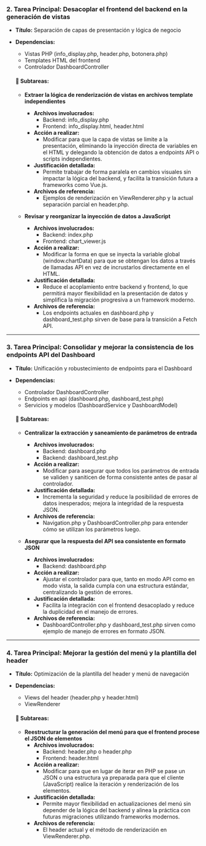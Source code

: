 ### 2. Tarea Principal: Desacoplar el frontend del backend en la generación de vistas  
- **Título:** Separación de capas de presentación y lógica de negocio  
- **Dependencias:**  
  - Vistas PHP (info_display.php, header.php, botonera.php)  
  - Templates HTML del frontend  
  - Controlador DashboardController

  #### 🔹 Subtareas:
  - **Extraer la lógica de renderización de vistas en archivos template independientes**  
    - **Archivos involucrados:**  
      - Backend: info_display.php  
      - Frontend: info_display.html, header.html  
    - **Acción a realizar:**  
      - Modificar para que la capa de vistas se limite a la presentación, eliminando la inyección directa de variables en el HTML y delegando la obtención de datos a endpoints API o scripts independientes.  
    - **Justificación detallada:**  
      - Permite trabajar de forma paralela en cambios visuales sin impactar la lógica del backend, y facilita la transición futura a frameworks como Vue.js.  
    - **Archivos de referencia:**  
      - Ejemplos de renderización en ViewRenderer.php y la actual separación parcial en header.php.
  
  - **Revisar y reorganizar la inyección de datos a JavaScript**  
    - **Archivos involucrados:**  
      - Backend: index.php  
      - Frontend: chart_viewer.js
    - **Acción a realizar:**  
      - Modificar la forma en que se inyecta la variable global (window.chartData) para que se obtengan los datos a través de llamadas API en vez de incrustarlos directamente en el HTML.  
    - **Justificación detallada:**  
      - Reduce el acoplamiento entre backend y frontend, lo que permitirá mayor flexibilidad en la presentación de datos y simplifica la migración progresiva a un framework moderno.  
    - **Archivos de referencia:**  
      - Los endpoints actuales en dashboard.php y dashboard_test.php sirven de base para la transición a Fetch API.

---

### 3. Tarea Principal: Consolidar y mejorar la consistencia de los endpoints API del Dashboard  
- **Título:** Unificación y robustecimiento de endpoints para el Dashboard  
- **Dependencias:**  
  - Controlador DashboardController  
  - Endpoints en api (dashboard.php, dashboard_test.php)  
  - Servicios y modelos (DashboardService y DashboardModel)

  #### 🔹 Subtareas:
  - **Centralizar la extracción y saneamiento de parámetros de entrada**  
    - **Archivos involucrados:**  
      - Backend: dashboard.php  
      - Backend: dashboard_test.php
    - **Acción a realizar:**  
      - Modificar para asegurar que todos los parámetros de entrada se validen y saniticen de forma consistente antes de pasar al controlador.  
    - **Justificación detallada:**  
      - Incrementa la seguridad y reduce la posibilidad de errores de datos inesperados; mejora la integridad de la respuesta JSON.  
    - **Archivos de referencia:**  
      - Navigation.php y DashboardController.php para entender cómo se utilizan los parámetros luego.
  
  - **Asegurar que la respuesta del API sea consistente en formato JSON**  
    - **Archivos involucrados:**  
      - Backend: dashboard.php  
    - **Acción a realizar:**  
      - Ajustar el controlador para que, tanto en modo API como en modo vista, la salida cumpla con una estructura estándar, centralizando la gestión de errores.  
    - **Justificación detallada:**  
      - Facilita la integración con el frontend desacoplado y reduce la duplicidad en el manejo de errores.  
    - **Archivos de referencia:**  
      - DashboardController.php y dashboard_test.php sirven como ejemplo de manejo de errores en formato JSON.

---

### 4. Tarea Principal: Mejorar la gestión del menú y la plantilla del header  
- **Título:** Optimización de la plantilla del header y menú de navegación  
- **Dependencias:**  
  - Views del header (header.php y header.html)  
  - ViewRenderer

  #### 🔹 Subtareas:
  - **Reestructurar la generación del menú para que el frontend procese el JSON de elementos**  
    - **Archivos involucrados:**  
      - Backend: header.php o header.php  
      - Frontend: header.html
    - **Acción a realizar:**  
      - Modificar para que en lugar de iterar en PHP se pase un JSON o una estructura ya preparada para que el cliente (JavaScript) realice la iteración y renderización de los elementos.  
    - **Justificación detallada:**  
      - Permite mayor flexibilidad en actualizaciones del menú sin depender de la lógica del backend y alinea la práctica con futuras migraciones utilizando frameworks modernos.  
    - **Archivos de referencia:**  
      - El header actual y el método de renderización en ViewRenderer.php.
